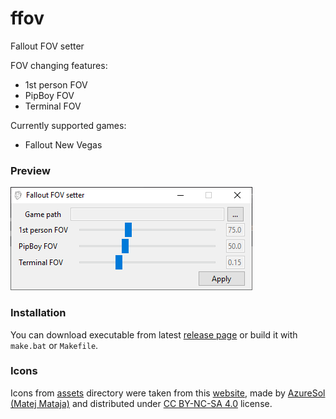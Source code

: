 # ffov
Fallout FOV setter

FOV changing features:
 - 1st person FOV
 - PipBoy FOV
 - Terminal FOV

Currently supported games:
 - Fallout New Vegas

### Preview
![Preview](data/preview.png "Preview")

### Installation

You can download executable from latest [release page](https://github.com/TitaniumHocker/ffov/releases) or build it with `make.bat` or `Makefile`.

### Icons
Icons from [assets](ffov/assets) directory were taken from this [website](https://iconarchive.com/show/sketchy-icons-by-azuresol/Fallout-icon.html), made by [AzureSol (Matej Mataja)](http://azuresol.deviantart.com) and distributed under [CC BY-NC-SA 4.0](https://creativecommons.org/licenses/by-nc-sa/4.0/) license.
